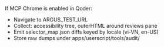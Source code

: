 If MCP Chrome is enabled in Qoder:
- Navigate to ARGUS_TEST_URL
- Collect: accessibility tree, outerHTML around reviews pane
- Emit selector_map.json diffs keyed by locale (vi-VN, en-US)
- Store raw dumps under apps/userscript/tools/audit/
